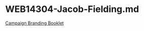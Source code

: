 # WEB14304-Jacob-Fielding.md

[Campaign Branding Booklet](https://github.com/Jacobisagit/WEB14304-Jacob-Fielding.md/blob/master/Campaign%20Branding%20Booklet%20WEB14304.pdf)
